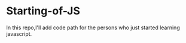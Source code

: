 # Starting-of-JS
In this repo,I'll add code path for the persons who just started learning javascript.
